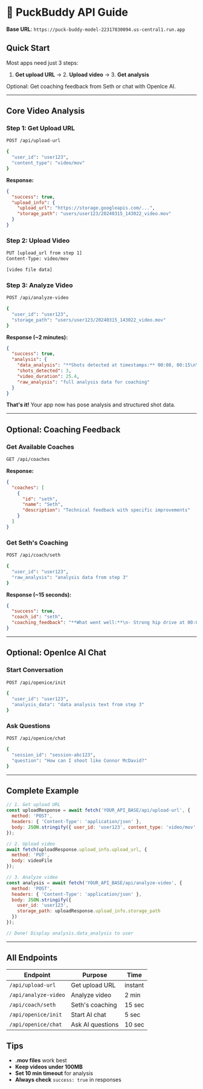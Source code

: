 # 🏒 PuckBuddy API Guide

**Base URL**: `https://puck-buddy-model-22317830094.us-central1.run.app`

## Quick Start

Most apps need just 3 steps:
1. **Get upload URL** → 2. **Upload video** → 3. **Get analysis**

Optional: Get coaching feedback from Seth or chat with OpenIce AI.

---

## Core Video Analysis

### Step 1: Get Upload URL
```bash
POST /api/upload-url

{
  "user_id": "user123",
  "content_type": "video/mov"
}
```

**Response:**
```json
{
  "success": true,
  "upload_info": {
    "upload_url": "https://storage.googleapis.com/...",
    "storage_path": "users/user123/20240315_143022_video.mov"
  }
}
```

### Step 2: Upload Video
```bash
PUT [upload_url from step 1]
Content-Type: video/mov

[video file data]
```

### Step 3: Analyze Video
```bash
POST /api/analyze-video

{
  "user_id": "user123", 
  "storage_path": "users/user123/20240315_143022_video.mov"
}
```

**Response (~2 minutes):**
```json
{
  "success": true,
  "analysis": {
    "data_analysis": "**Shots detected at timestamps:** 00:08, 00:15\n\n**Shot 1: 00:08:**\n**head position:** head excellent (100), eyes focused (68)\n**wrist performance:** excellent extension (82/100)\n**hip drive:** excellent (78/100, 75.3 speed)",
    "shots_detected": 3,
    "video_duration": 25.4,
    "raw_analysis": "full analysis data for coaching"
  }
}
```

**That's it!** Your app now has pose analysis and structured shot data.

---

## Optional: Coaching Feedback

### Get Available Coaches
```bash
GET /api/coaches
```

**Response:**
```json
{
  "coaches": [
    {
      "id": "seth",
      "name": "Seth", 
      "description": "Technical feedback with specific improvements"
    }
  ]
}
```

### Get Seth's Coaching
```bash
POST /api/coach/seth

{
  "user_id": "user123",
  "raw_analysis": "analysis data from step 3"
}
```

**Response (~15 seconds):**
```json
{
  "success": true,
  "coach_id": "seth",
  "coaching_feedback": "**What went well:**\n- Strong hip drive at 00:08\n\n**What to work on:**\n- Get lower on front knee bend"
}
```

---

## Optional: OpenIce AI Chat

### Start Conversation
```bash
POST /api/openice/init

{
  "user_id": "user123",
  "analysis_data": "data analysis text from step 3"
}
```

### Ask Questions
```bash
POST /api/openice/chat

{
  "session_id": "session-abc123",
  "question": "How can I shoot like Connor McDavid?"
}
```

---

## Complete Example

```javascript
// 1. Get upload URL
const uploadResponse = await fetch('YOUR_API_BASE/api/upload-url', {
  method: 'POST',
  headers: { 'Content-Type': 'application/json' },
  body: JSON.stringify({ user_id: 'user123', content_type: 'video/mov' })
});

// 2. Upload video
await fetch(uploadResponse.upload_info.upload_url, {
  method: 'PUT', 
  body: videoFile
});

// 3. Analyze video
const analysis = await fetch('YOUR_API_BASE/api/analyze-video', {
  method: 'POST',
  headers: { 'Content-Type': 'application/json' },
  body: JSON.stringify({ 
    user_id: 'user123',
    storage_path: uploadResponse.upload_info.storage_path 
  })
});

// Done! Display analysis.data_analysis to user
```

---

## All Endpoints

| Endpoint | Purpose | Time |
|----------|---------|------|
| `/api/upload-url` | Get upload URL | instant |
| `/api/analyze-video` | Analyze video | 2 min |
| `/api/coach/seth` | Seth's coaching | 15 sec |
| `/api/openice/init` | Start AI chat | 5 sec |
| `/api/openice/chat` | Ask AI questions | 10 sec |

## Tips

- **.mov files** work best
- **Keep videos under 100MB** 
- **Set 10 min timeout** for analysis
- **Always check** `success: true` in responses